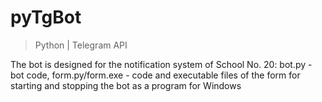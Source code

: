 # pyTgBot

> Python | Telegram API

The bot is designed for the notification system of School No. 20:
bot.py - bot code,
form.py/form.exe - code and executable files of the form for starting and stopping the bot as a program for Windows
